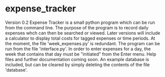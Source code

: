 # expense_tracker
Version 0.2
Expense Tracker is a small python program which can be run from the command line.
The purpose of the program is to record daily expenses whch can then be searched 
or viewed. Later versions will include a calculator to display total costs for tagged
expenses or time periods.
At the moment, the file 'week_expenses.py' is redundant. The program can be run from
the file 'interface.py'.
In order to enter expenses for a day, the week that contains that day must be 
"initiated" from the Enter menu.
Help files and further documentation coming soon.
An example database is included, but can be cleared by simply deleting the contents of
the file 'database'.